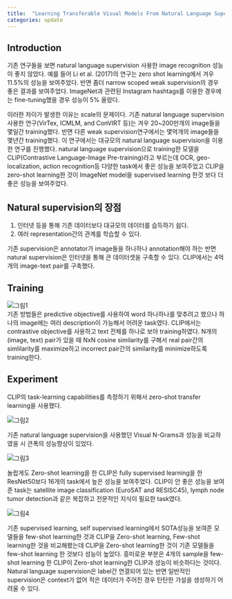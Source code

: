 ```yaml
---
title:  "Learning Transferable Visual Models From Natural Language Supervision"
categories: update
---
```


Introduction
---

기존 연구들을 보면 natural language supervision 사용한 image recognition 성능이 좋지 않았다. 예를 들어 Li et al. (2017)의 연구는 zero shot learning에서 겨우 11.5%의 성능을 보여주었다. 반면 좀더 narrow scoped weak supervision의 경우 좋은 결과를 보여주었다. ImageNet과 관련된 Instagram hashtags를 이용한 경우에는 fine-tuning했을 경우 성능이 5% 올랐다.

 
이러한 차이가 발생한 이유는 scale의 문제이다. 기존 natural language supervision 사용한 연구(VirTex, ICMLM, and ConVIRT 등)는 겨우 20~200만개의 image들을 몇일간 training했다. 반면 다른 weak supervision연구에서는 몇억개의 image들을 몇년간 training했다. 이 연구에서는 대규모의 natural language supervision을 이용한 연구를 진행했다. natural language supervision으로 training한 모델을 CLIP(Contrastive Language-Image Pre-training)라고 부르는데 OCR, geo-localization, action recognition등 다양한 task에서 좋은 성능을 보여주었고 CLIP을 zero-shot learning한 것이 ImageNet model을 supervised learning 한것 보다 더 좋은 성능을 보여주었다.

Natural supervision의 장점
---

1. 인터넷 등을 통해 기존 데이터보다 대규모의 데이터를 습득하기 쉽다.
2. 여러 representation간의 관계를 학습할 수 있다.

기존 supervision은 annotator가 image들을 하나하나 annotation해야 하는 반면 natural supervision은 인터넷을 통해 큰 데이터셋을 구축할 수 있다. CLIP에서는 4억개의 image-text pair를 구축했다. 

Training
---
![그림1](https://user-images.githubusercontent.com/46548053/110911131-a219f100-8355-11eb-9a49-0570e75707b9.png)  
기존 방법들은 predictive objective를 사용하여 word 하나하나를 맞추려고 했으나 하나의 image에는 여러 description이 가능해서 어려운 task였다. CLIP에서는 contrastive objective를 사용하고 text 전체를 하나로 보아 training하였다.
N개의 (image, text) pair가 있을 때 NxN cosine similarity를 구해서 real pair간의 simlilarity를 maximize하고 incorrect pair간의 similarity를 minimize하도록 training한다.

Experiment
---

CLIP의 task-learning capabilities를 측정하기 위해서 zero-shot transfer learning을 사용했다.  


![그림2](https://user-images.githubusercontent.com/46548053/110911162-ae05b300-8355-11eb-87a1-e1bd5b9a140e.png)


기존 natural language supervision을 사용했던 Visual N-Grams과 성능을 비교하였을 시 큰폭의 성능향상이 있었다.   


![그림3](https://user-images.githubusercontent.com/46548053/110911168-af36e000-8355-11eb-9e4e-9bc8d8ac9bca.png)  


놀랍게도 Zero-shot learning을 한 CLIP은 fully supervised learning을 한 ResNet50보다 16개의 task에서 높은 성능을 보여주었다. CLIP이 안 좋은 성능을 보여준 task는 satellite image classification (EuroSAT and RESISC45), lymph node tumor detection과 같은 복잡하고 전문적인 지식이 필요한 task였다.  


![그림4](https://user-images.githubusercontent.com/46548053/110911172-b0680d00-8355-11eb-8d3f-a2c170d9bc63.png)  


기존 supervised learning, self supervised learning에서 SOTA성능을 보여준 모델들을 few-shot learning한 것과 CLIP을 Zero-shot learning, Few-shot learning한 것을 비교해봤는데 CLIP을 Zero-shot learning한 것이 기존 모델들을 few-shot learning 한 것보다 성능이 높았다. 흥미로운 부분은 4개의 sample을 few-shot learning 한 CLIP이 Zero-shot learning한 CLIP과 성능이 비슷하다는 것이다. Natural language supervision은 label간 연결되어 있는 반면 일반적인 supervision은 context가 없어 적은 데이터가 주어진 경우 탄탄한 가설을 생성하기 어려울 수 있다.
